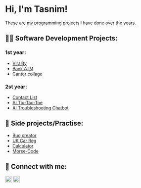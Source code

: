 <h1>Hi, I'm Tasnim!</h1>

These are my programming projects I have done over the years. 

<h2>👨‍💻 Software Development Projects:</h2>

<h3>1st year:</h3>

  - [Virality](https://github.com/tazzy118/Virality)
  - [Bank ATM](https://github.com/tazzy118/Bank-ATM)
  - [Cantor collage](https://github.com/tazzy118/Cantor-Collage)

  <h3>2st year:</h3>
  
  - [Contact List](https://github.com/tazzy118/Contact-List)
  - [AI Tic-Tac-Toe](https://github.com/tazzy118/AI-TicTacToe)
  - [AI Troubleshooting Chatbot](https://github.com/AlexDobson164/XLN-Group-B)

<h2>🌱 Side projects/Practise:</h2>

  - [Bug creator](https://github.com/tazzy118/Tab-bug)
  - [UK Car Reg](https://github.com/tazzy118/Car-Reg)
  - [Calculator](https://github.com/tazzy118/Calculator)
  - [Morse-Code](https://github.com/tazzy118/morse-code)

<h2>🤳 Connect with me:</h2>


[<img align="left" alt="JoshMadakor | LinkedIn" width="22px" src="https://cdn.jsdelivr.net/npm/simple-icons@v3/icons/linkedin.svg" />][linkedin]
[<img align="left" alt="JoshMadakor | Instagram" width="22px" src="https://cdn.jsdelivr.net/npm/simple-icons@v3/icons/instagram.svg" />][instagram]

[instagram]: https://www.instagram.com/tazzyk118/
[linkedin]: https://www.linkedin.com/in/tasnim-b-907786302/

<!--

Here are some ideas to get you started:

- 🔭 I’m currently working on ...
- 🌱 I’m currently learning ...
- 👯 I’m looking to collaborate on ...
- 🤔 I’m looking for help with ...
- 💬 Ask me about ...
- 📫 How to reach me: ...
- ⚡ Fun fact: ...
-->
